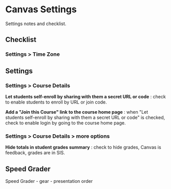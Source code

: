 # Canvas Settings

Settings notes and checklist.

## Checklist

### Settings > Time Zone

## Settings

### Settings > Course Details

**Let students self-enroll by sharing with them a secret URL or code** : check to enable students to enroll by URL or join code.

**Add a "Join this Course" link to the course home page** : when "Let students self-enroll by sharing with them a secret URL or code" is checked, check to enable login by going to the course home page.

### Settings > Course Details > more options

**Hide totals in student grades summary** : check to hide grades, Canvas is feedback, grades are in SIS.

## Speed Grader

Speed Grader - gear - presentation order
